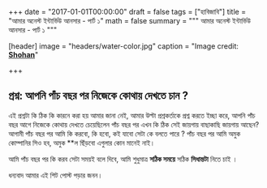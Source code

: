  
+++
date = "2017-01-01T00:00:00"
draft = false
tags = ["হাবিজাবি"]
title = "আমার অনেস্ট ইন্টার্ভিউ আনসার - পার্ট ১"
math = false
summary = """
আমার অনেস্ট ইন্টার্ভিউ আনসার - পার্ট ১
"""

[header]
image = "headers/water-color.jpg"
caption = "Image credit: [**Shohan**](https://github.com/shohan4556/)"

+++
 ## প্রশ্ন: আপনি পাঁচ বছর পর নিজেকে কোথায় দেখতে চান ?
 এই প্রশ্নটা কি ঠিক কি কারনে করা হয় আমার জানা নেই, আমার উল্টা প্রশ্নকর্তাকে প্রশ্ন করতে ইচ্ছা করে, আপনি পাঁচ বছর আগে নিজেকে কোথায় দেখতে চেয়েছিলেন পাঁচ বছর পর এখন কি ঠিক সেই জায়গায় বাছাকাছি জায়গায় আছেন? আগামী পাঁচ বছর পর আমি কি করবো, কি হবো, কই যাবো সেটা কে বলতে পারে ? পাঁচ বছর পর আমি অমুক কোম্পানির সিও হব, অমুক  **ল ছিঁড়বো এগুলার কোন মানেই নাই।
 
আমি পাঁচ বছর পর কি করব সেটা সময়ই বলে দিবে, আমি শুধুমাত্র **সঠিক সময়ে** সঠিক **সিধান্তটা** নিতে চাই । 

ধন্যবাদ আমার এই শিট পোস্ট পড়ার জনন।
